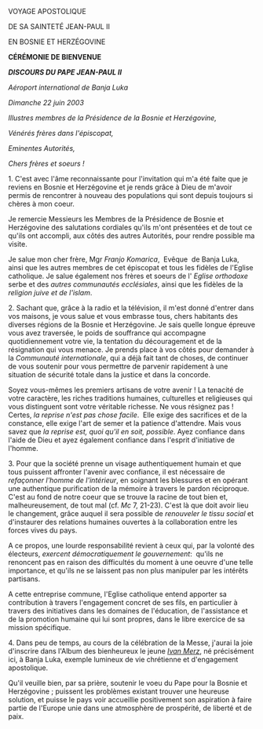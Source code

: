 VOYAGE APOSTOLIQUE

DE SA SAINTETÉ JEAN-PAUL II

EN BOSNIE ET HERZÉGOVINE

**CÉRÉMONIE DE BIENVENUE**

***DISCOURS DU PAPE JEAN-PAUL II***

*Aéroport international de Banja Luka*

*Dimanche 22 juin 2003*

*Illustres membres de la Présidence de la Bosnie et Herzégovine,*

*Vénérés frères dans l'épiscopat,*

*Eminentes Autorités,*

*Chers frères et soeurs !*

1. C'est avec l'âme reconnaissante pour l'invitation qui m'a été faite que je reviens en Bosnie et Herzégovine et je rends grâce à Dieu de m'avoir permis de rencontrer à nouveau des populations qui sont depuis toujours si chères à mon coeur.

Je remercie Messieurs les Membres de la Présidence de Bosnie et Herzégovine des salutations cordiales qu'ils m'ont présentées et de tout ce qu'ils ont accompli, aux côtés des autres Autorités, pour rendre possible ma visite.

Je salue mon cher frère, Mgr *Franjo Komarica*,  Evêque  de Banja Luka, ainsi que les autres membres de cet épiscopat et tous les fidèles de l'Eglise catholique. Je salue également nos frères et soeurs de l' *Eglise orthodoxe* serbe et des *autres communautés ecclésiales*, ainsi que les fidèles de la *religion juive et de l'islam*.

2. Sachant que, grâce à la radio et la télévision, il m'est donné d'entrer dans vos maisons, je vous salue et vous embrasse tous, chers habitants des diverses régions de la Bosnie et Herzégovine. Je sais quelle longue épreuve vous avez traversée, le poids de souffrance qui accompagne quotidiennement votre vie, la tentation du découragement et de la résignation qui vous menace. Je prends place à vos côtés pour demander à la *Communauté internationale*, qui a déjà fait tant de choses, de continuer de vous soutenir pour vous permettre de parvenir rapidement à une situation de sécurité totale dans la justice et dans la concorde.

Soyez vous-mêmes les premiers artisans de votre avenir ! La tenacité de votre caractère, les riches traditions humaines, culturelles et religieuses qui vous distinguent sont votre véritable richesse. Ne vous résignez pas ! Certes, *la reprise n'est pas chose facile*.  Elle exige des sacrifices et de la constance, elle exige l'art de semer et la patience d'attendre. Mais vous savez que *la reprise est, quoi qu'il en soit, possible*. Ayez confiance dans l'aide de Dieu et ayez également confiance dans l'esprit d'initiative de l'homme.

3. Pour que la société prenne un visage authentiquement humain et que tous puissent affronter l'avenir avec confiance, il est nécessaire de *refaçonner l'homme de l'intérieur*, en soignant les blessures et en opérant une authentique purification de la mémoire à travers le pardon réciproque. C'est au fond de notre coeur que se trouve la racine de tout bien et, malheureusement, de tout mal (cf. *Mc* 7, 21-23). C'est là que doit avoir lieu le changement, grâce auquel il sera possible de *renouveler le tissu social* et d'instaurer des relations humaines ouvertes à la collaboration entre les forces vives du pays.

A ce propos, une lourde responsabilité revient à ceux qui, par la volonté des électeurs, *exercent démocratiquement le gouvernement*:  qu'ils ne renoncent pas en raison des difficultés du moment à une oeuvre d'une telle importance, et qu'ils ne se laissent pas non plus manipuler par les intérêts partisans.

A cette entreprise commune, l'Eglise catholique entend apporter sa contribution à travers l'engagement concret de ses fils, en particulier à travers des initiatives dans les domaines de l'éducation, de l'assistance et de la promotion humaine qui lui sont propres, dans le libre exercice de sa mission spécifique.

4. Dans peu de temps, au cours de la célébration de la Messe, j'aurai la joie d'inscrire dans l'Album des bienheureux le jeune *[Ivan Merz](http://localhost/news_services/liturgy/saints/ns_lit_doc_20030622_merz_fr.html)*, né précisément ici, à Banja Luka, exemple lumineux de vie chrétienne et d'engagement apostolique.

Qu'il veuille bien, par sa prière, soutenir le voeu du Pape pour la Bosnie et Herzégovine ; puissent les problèmes existant trouver une heureuse solution, et puisse le pays voir accueillie positivement son aspiration à faire partie de l'Europe unie dans une atmosphère de prospérité, de liberté et de paix.